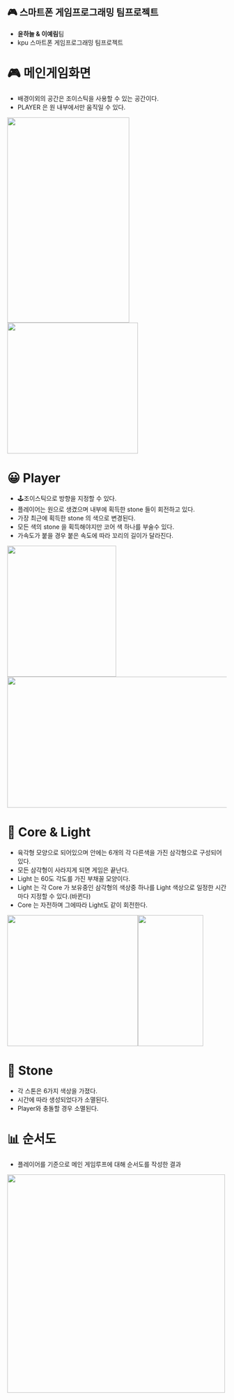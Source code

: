 :video_game: 스마트폰 게임프로그래밍 팀프로젝트
-----
 - <a>__윤하늘 & 이예림__</a>팀
 - kpu 스마트폰 게임프로그래밍 팀프로젝트 
 
# :video_game: 메인게임화면  
 - 배경이외의 공간은 조이스틱을 사용할 수 있는 공간이다. 
 - PLAYER 은 원 내부에서만 움직일 수 있다.  
   
<img src = "https://user-images.githubusercontent.com/40654954/80394287-9c0d5400-88ec-11ea-87c3-a72d02fa42d5.jpg" height="470px" width="280px"/> <img src ="https://user-images.githubusercontent.com/40654954/80394266-96177300-88ec-11ea-9734-274b74784532.jpg" height = "300px" width = "300px"/>

# :grinning: Player
 - :joystick:조이스틱으로 방향을 지정할 수 있다.
 - 플레이어는 원으로 생겼으며 내부에 획득한 stone 들이 회전하고 있다. 
 - 가장 최근에 획득한 stone 의 색으로 변경된다.
 - 모든 색의 stone 을 획득해야지만 코어 색 하나를 부술수 있다. 
 - 가속도가 붙을 경우 붙은 속도에 따라 꼬리의 길이가 달라진다.
   
 <img src ="https://user-images.githubusercontent.com/40654954/80394310-9f084480-88ec-11ea-8254-a50e0e6a8496.jpg" height = "300px" width = "250px"/><img src ="https://user-images.githubusercontent.com/40654954/80394316-a0d20800-88ec-11ea-8053-45881f22efdb.jpg" height = "300px" width = "600px"/>

# :crystal_ball: Core & Light
 - 육각형 모양으로 되어있으며 안에는 6개의 각 다른색을 가진 삼각형으로 구성되어 있다.  
 - 모든 삼각형이 사라지게 되면 게임은 끝난다.
 - Light 는 60도 각도를 가진 부채꼴 모양이다.
 - Light 는 각 Core 가 보유중인 삼각형의 색상중 하나를 Light 색상으로 일정한 시간마다 지정할 수 있다.(바뀐다)
 - Core 는 자전하며 그에따라 Light도 같이 회전한다.  
   
<img src ="https://user-images.githubusercontent.com/40654954/80394266-96177300-88ec-11ea-9734-274b74784532.jpg" height = "300px" width = "300px"/><img src ="https://user-images.githubusercontent.com/40654954/80394270-97e13680-88ec-11ea-83a4-784a138d1edc.jpg" height = "300px" width = "150px"/>

# :crystal_ball: Stone
 - 각 스톤은 6가지 색상을 가졌다. 
 - 시간에 따라 생성되었다가 소멸된다.
 - Player와 충돌할 경우 소멸된다.
 
 # :bar_chart: 순서도  
- 플레이어를 기준으로 메인 게임루프에 대해 순서도를 작성한 결과
  
<img src = "https://user-images.githubusercontent.com/40654954/80484602-f2cd6900-8992-11ea-8e50-01f5d886aa7d.png" height="500px" width="500px"/>
 
